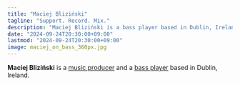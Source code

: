 ```yaml
---
title: "Maciej Bliziński"
tagline: "Support. Record. Mix."
description: "Maciej Bliziński is a bass player based in Dublin, Ireland. He specializes in jazz, bossa nova, samba, jazz fusion, and acid jazz."
date: "2024-09-24T20:30:00+09:00"
lastmod: "2024-09-24T20:30:00+09:00"
image: maciej_on_bass_360px.jpg
---
```


**Maciej Bliziński** is a [music producer](/music) and a [bass player](bass)
based in Dublin, Ireland.

<!--
**[Music Production ›](/music)**
-->

<!--more-->

<!--
Maciej regularly collaborates with pianist [Gediminas Karkauskas][ged] and
drummer [Riccardo Marenghi][ric] in a jazz trio since 2022.
-->

[ged]: https://www.offpitchrecords.com/
[ric]: https://www.instagram.com/riccardo_marenghi/
